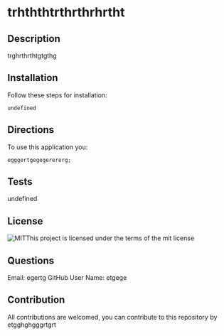 # trhththtrthrthrhrtht

## Description

trghrthrthtgtgthg

## Installation

Follow these steps for installation:

```
undefined
```

## Directions

To use this application you:

```
egggertgegegerererg;
```

## Tests

undefined

## License

![MIT](https://img.shields.io/static/v1?label=mit&message=Licence&color=<COLOR>)This project is licensed under the terms of the mit license

## Questions

Email: egertg
GitHub User Name: etgege

## Contribution

All contributions are welcomed, you can contribute to this repository by etgghghgggrtgrt
